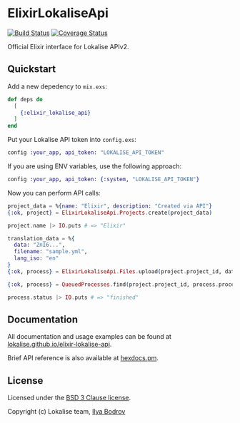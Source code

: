 # ElixirLokaliseApi

[![Build Status](https://travis-ci.com/lokalise/elixir-lokalise-api.svg?branch=master)](https://travis-ci.com/lokalise/elixir-lokalise-api)
[![Coverage Status](https://coveralls.io/repos/github/lokalise/elixir-lokalise-api/badge.svg)](https://coveralls.io/github/lokalise/elixir-lokalise-api)

Official Elixir interface for Lokalise APIv2.

## Quickstart

Add a new depedency to `mix.exs`:

```elixir
def deps do
  [
    {:elixir_lokalise_api}
  ]
end
```

Put your Lokalise API token into `config.exs`:

```elixir
config :your_app, api_token: "LOKALISE_API_TOKEN"
```

If you are using ENV variables, use the following approach:

```elixir
config :your_app, api_token: {:system, "LOKALISE_API_TOKEN"}
```

Now you can perform API calls:

```elixir
project_data = %{name: "Elixir", description: "Created via API"}
{:ok, project} = ElixirLokaliseApi.Projects.create(project_data)

project.name |> IO.puts # => "Elixir"

translation_data = %{
  data: "ZnI6...",
  filename: "sample.yml",
  lang_iso: "en"
}
{:ok, process} = ElixirLokaliseApi.Files.upload(project.project_id, data)

{:ok, process} = QueuedProcesses.find(project.project_id, process.process_id)

process.status |> IO.puts # => "finished"
```

## Documentation

All documentation and usage examples can be found at [lokalise.github.io/elixir-lokalise-api](https://lokalise.github.io/elixir-lokalise-api/).

Brief API reference is also available at [hexdocs.pm](https://hexdocs.pm/elixir_lokalise_api/).

## License

Licensed under the [BSD 3 Clause license](https://github.com/lokalise/elixir-lokalise-api/blob/master/LICENSE).

Copyright (c) Lokalise team, [Ilya Bodrov](http://bodrovis.tech)